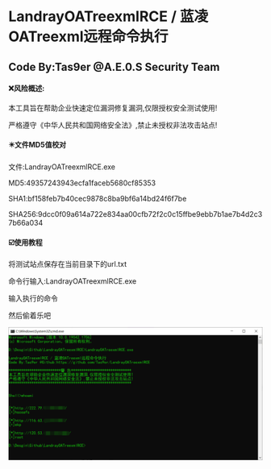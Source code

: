 # LandrayOATreexmlRCE / 蓝凌OATreexml远程命令执行

## Code By:Tas9er @A.E.0.S Security Team

#### :x:风险概述:

本工具旨在帮助企业快速定位漏洞修复漏洞,仅限授权安全测试使用!

严格遵守《中华人民共和国网络安全法》,禁止未授权非法攻击站点!



#### :eight_pointed_black_star:文件MD5值校对

文件:LandrayOATreexmlRCE.exe

MD5:49357243943ecfa1faceb5680cf85353

SHA1:bf158feb7b40cec9878c8ba9bf6a14bd24f6f7be

SHA256:9dcc0f09a614a722e834aa00cfb72f2c0c15ffbe9ebb7b1ae7b4d2c37b66a034



#### :ballot_box_with_check:使用教程

将测试站点保存在当前目录下的url.txt

命令行输入:LandrayOATreexmlRCE.exe

输入执行的命令

然后偷着乐吧

![01](/image/01.jpg)







